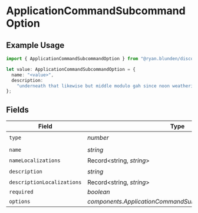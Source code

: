 # ApplicationCommandSubcommandOption

## Example Usage

```typescript
import { ApplicationCommandSubcommandOption } from "@ryan.blunden/discord-sdk/models/components";

let value: ApplicationCommandSubcommandOption = {
  name: "<value>",
  description:
    "underneath that likewise but middle modulo gah since noon weatherize",
};
```

## Fields

| Field                                                    | Type                                                     | Required                                                 | Description                                              |
| -------------------------------------------------------- | -------------------------------------------------------- | -------------------------------------------------------- | -------------------------------------------------------- |
| `type`                                                   | *number*                                                 | :heavy_check_mark:                                       | N/A                                                      |
| `name`                                                   | *string*                                                 | :heavy_check_mark:                                       | N/A                                                      |
| `nameLocalizations`                                      | Record<string, *string*>                                 | :heavy_minus_sign:                                       | N/A                                                      |
| `description`                                            | *string*                                                 | :heavy_check_mark:                                       | N/A                                                      |
| `descriptionLocalizations`                               | Record<string, *string*>                                 | :heavy_minus_sign:                                       | N/A                                                      |
| `required`                                               | *boolean*                                                | :heavy_minus_sign:                                       | N/A                                                      |
| `options`                                                | *components.ApplicationCommandSubcommandOptionOptions*[] | :heavy_minus_sign:                                       | N/A                                                      |